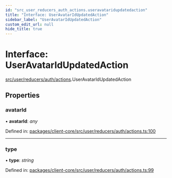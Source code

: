 ```yaml
---
id: "src_user_reducers_auth_actions.useravataridupdatedaction"
title: "Interface: UserAvatarIdUpdatedAction"
sidebar_label: "UserAvatarIdUpdatedAction"
custom_edit_url: null
hide_title: true
---
```


# Interface: UserAvatarIdUpdatedAction

[src/user/reducers/auth/actions](../modules/src_user_reducers_auth_actions.md).UserAvatarIdUpdatedAction

## Properties

### avatarId

• **avatarId**: *any*

Defined in: [packages/client-core/src/user/reducers/auth/actions.ts:100](https://github.com/xr3ngine/xr3ngine/blob/77d12cea0/packages/client-core/src/user/reducers/auth/actions.ts#L100)

___

### type

• **type**: *string*

Defined in: [packages/client-core/src/user/reducers/auth/actions.ts:99](https://github.com/xr3ngine/xr3ngine/blob/77d12cea0/packages/client-core/src/user/reducers/auth/actions.ts#L99)
